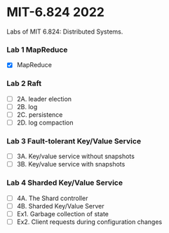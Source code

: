 # MIT-6.824 2022

Labs of MIT 6.824: Distributed Systems.

### Lab 1 MapReduce
- [X] MapReduce 


### Lab 2 Raft
- [ ] 2A. leader election
- [ ] 2B. log
- [ ] 2C. persistence
- [ ] 2D. log compaction

### Lab 3 Fault-tolerant Key/Value Service
- [ ] 3A. Key/value service without snapshots
- [ ] 3B. Key/value service with snapshots

### Lab 4 Sharded Key/Value Service
- [ ] 4A. The Shard controller 
- [ ] 4B. Sharded Key/Value Server
- [ ] Ex1. Garbage collection of state
- [ ] Ex2. Client requests during configuration changes
